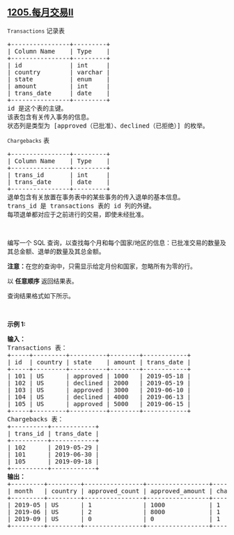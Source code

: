## [1205.每月交易II](https://leetcode.cn/problems/monthly-transactions-ii/)
<p><code>Transactions</code> 记录表</p>

<pre>
+----------------+---------+
| Column Name    | Type    |
+----------------+---------+
| id             | int     |
| country        | varchar |
| state          | enum    |
| amount         | int     |
| trans_date     | date    |
+----------------+---------+
id 是这个表的主键。
该表包含有关传入事务的信息。
状态列是类型为 [approved（已批准）、declined（已拒绝）] 的枚举。</pre>

<p><code>Chargebacks</code> 表</p>

<pre>
+----------------+---------+
| Column Name    | Type    |
+----------------+---------+
| trans_id       | int     |
| trans_date     | date    |
+----------------+---------+
退单包含有关放置在事务表中的某些事务的传入退单的基本信息。
trans_id 是 transactions 表的 id 列的外键。
每项退单都对应于之前进行的交易，即使未经批准。</pre>

<p>&nbsp;</p>

<p>编写一个 SQL&nbsp;查询，以查找每个月和每个国家/地区的信息：已批准交易的数量及其总金额、退单的数量及其总金额。</p>

<p><strong>注意：</strong>在您的查询中，只需显示给定月份和国家，忽略所有为零的行。</p>

<p>以 <strong>任意顺序</strong> 返回结果表。</p>

<p>查询结果格式如下所示。</p>

<p>&nbsp;</p>

<p><strong>示例 1:</strong></p>

<pre>
<strong>输入：</strong>
Transactions 表：
+-----+---------+----------+--------+------------+
| id  | country | state    | amount | trans_date |
+-----+---------+----------+--------+------------+
| 101 | US      | approved | 1000   | 2019-05-18 |
| 102 | US      | declined | 2000   | 2019-05-19 |
| 103 | US      | approved | 3000   | 2019-06-10 |
| 104 | US      | declined | 4000   | 2019-06-13 |
| 105 | US      | approved | 5000   | 2019-06-15 |
+-----+---------+----------+--------+------------+
Chargebacks 表：
+----------+------------+
| trans_id | trans_date |
+----------+------------+
| 102      | 2019-05-29 |
| 101      | 2019-06-30 |
| 105      | 2019-09-18 |
+----------+------------+
<strong>输出：</strong>
+---------+---------+----------------+-----------------+------------------+-------------------+
| month   | country | approved_count | approved_amount | chargeback_count | chargeback_amount |
+---------+---------+----------------+-----------------+------------------+-------------------+
| 2019-05 | US      | 1              | 1000            | 1                | 2000              |
| 2019-06 | US      | 2              | 8000            | 1                | 1000              |
| 2019-09 | US      | 0              | 0               | 1                | 5000              |
+---------+---------+----------------+-----------------+------------------+-------------------+</pre>

